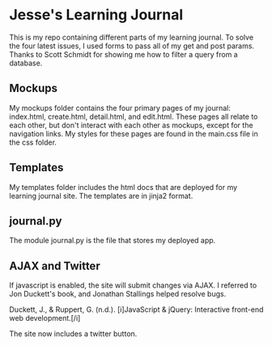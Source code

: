 Jesse's Learning Journal
========================

This is my repo containing different parts of my learning journal. To solve the four latest issues, I used forms to pass all of my get and post params. Thanks to Scott Schmidt for showing me how to filter a query from a database.

Mockups
-------

My mockups folder contains the four primary pages of my journal: index.html, create.html, detail.html, and edit.html. These pages all relate to each other, but don't interact with each other as mockups, except for the navigation links. My styles for these pages are found in the main.css file in the css folder.

Templates
---------

My templates folder includes the html docs that are deployed for my learning journal site. The templates are in jinja2 format.

journal.py
----------

The module journal.py is the file that stores my deployed app.

AJAX and Twitter
----------------

If javascript is enabled, the site will submit changes via AJAX. I referred to Jon Duckett's book, and Jonathan Stallings helped resolve bugs. 

Duckett, J., & Ruppert, G. (n.d.). [i]JavaScript & jQuery: Interactive front-end web development.[/i]


The site now includes a twitter button.
